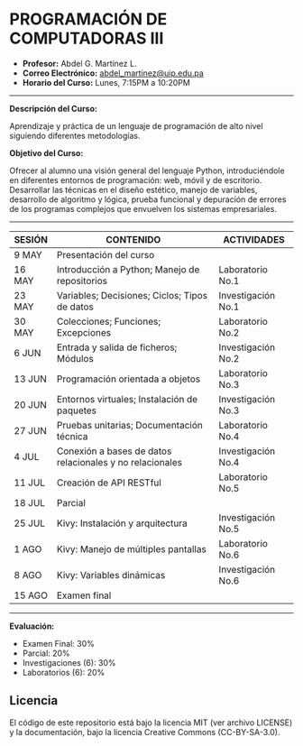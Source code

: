 # PROGRAMACIÓN DE COMPUTADORAS III

- **Profesor:** Abdel G. Martínez L.
- **Correo Electrónico:** abdel_martinez@uip.edu.pa
- **Horario del Curso:** Lunes, 7:15PM a 10:20PM

---

**Descripción del Curso:**

Aprendizaje y práctica de un lenguaje de programación de alto nivel siguiendo diferentes metodologías.

**Objetivo del Curso:**

Ofrecer al alumno una visión general del lenguaje Python, introduciéndole en diferentes entornos de programación: web, móvil y de escritorio. Desarrollar las técnicas en el diseño estético, manejo de variables, desarrollo de algoritmo y lógica, prueba funcional y depuración de errores de los programas complejos que envuelven los sistemas empresariales.

---

| SESIÓN | CONTENIDO                                                 | ACTIVIDADES        |
| ------ | --------------------------------------------------------- | ------------------ |
| 9 MAY  | Presentación del curso                                    |                    |
| 16 MAY | Introducción a Python; Manejo de repositorios             | Laboratorio No.1   |
| 23 MAY | Variables; Decisiones; Ciclos; Tipos de datos             | Investigación No.1 |
| 30 MAY | Colecciones; Funciones; Excepciones                       | Laboratorio No.2   |
| 6 JUN  | Entrada y salida de ficheros; Módulos                     | Investigación No.2 |
| 13 JUN | Programación orientada a objetos                          | Laboratorio No.3   |
| 20 JUN | Entornos virtuales; Instalación de paquetes               | Investigación No.3 |
| 27 JUN | Pruebas unitarias; Documentación técnica                  | Laboratorio No.4   |
| 4 JUL  | Conexión a bases de datos relacionales y no relacionales  | Investigación No.4 |
| 11 JUL | Creación de API RESTful                                   | Laboratorio No.5   |
| 18 JUL | Parcial                                                   |                    |
| 25 JUL | Kivy: Instalación y arquitectura                          | Investigación No.5 |
| 1 AGO  | Kivy: Manejo de múltiples pantallas                       | Laboratorio No.6   |
| 8 AGO  | Kivy: Variables dinámicas                                 | Investigación No.6 |
| 15 AGO | Examen final                                              |                    |

---

**Evaluación:**
- Examen Final:        30%
- Parcial:             20%
- Investigaciones (6): 30%
- Laboratorios (6):    20%

## Licencia
El código de este repositorio está bajo la licencia MIT (ver archivo LICENSE) y la documentación, bajo la licencia Creative Commons (CC-BY-SA-3.0).
